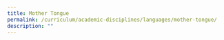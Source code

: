 ```yaml
---
title: Mother Tongue
permalink: /curriculum/academic-disciplines/languages/mother-tongue/
description: ""
---
```

